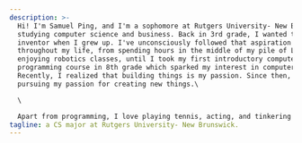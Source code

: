 ```yaml
---
description: >-
  Hi! I'm Samuel Ping, and I'm a sophomore at Rutgers University- New Brunswick
  studying computer science and business. Back in 3rd grade, I wanted to be an
  inventor when I grew up. I've unconsciously followed that aspiration
  throughout my life, from spending hours in the middle of my pile of Legos, to
  enjoying robotics classes, until I took my first introductory computer
  programming course in 8th grade which sparked my interest in computer science.
  Recently, I realized that building things is my passion. Since then, I've been
  pursuing my passion for creating new things.\

  \

  Apart from programming, I love playing tennis, acting, and tinkering with computer hardware. I'm also a fan of all things green! Except boogers.
tagline: a CS major at Rutgers University- New Brunswick.
---
```

